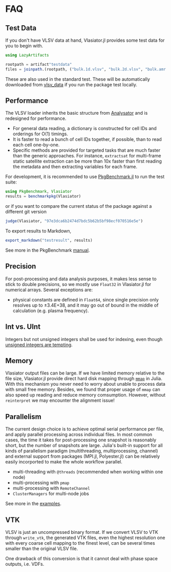 # FAQ

## Test Data

If you don't have VLSV data at hand, Vlasiator.jl provides some test data for you to begin with.

```julia
using LazyArtifacts

rootpath = artifact"testdata"
files = joinpath.(rootpath, ("bulk.1d.vlsv", "bulk.2d.vlsv", "bulk.amr.vlsv"))
```

These are also used in the standard test. These will be automatically downloaded from [vlsv_data](https://github.com/henry2004y/vlsv_data) if you run the package test locally.

## Performance

The VLSV loader inherits the basic structure from [Analysator](https://github.com/fmihpc/analysator) and is redesigned for performance.

* For general data reading, a dictionary is constructed for cell IDs and orderings for O(1) timings.
* It is faster to read a bunch of cell IDs together, if possible, than to read each cell one-by-one.
* Specific methods are provided for targeted tasks that are much faster than the generic approaches. For instance, `extractsat` for multi-frame static satellite extraction can be more than 10x faster than first reading the metadata and then extracting variables for each frame.

For development, it is recommended to use [PkgBenchmark.jl](https://github.com/JuliaCI/PkgBenchmark.jl) to run the test suite:

```julia
using PkgBenchmark, Vlasiator
results = benchmarkpkg(Vlasiator)
```

or if you want to compare the current status of the package against a different git version

```julia
judge(Vlasiator, "97e3dca6b2474d7bdc5b62b5bf98ecf070516e5e")
```

To export results to Markdown,

```julia
export_markdown("testresult", results)
```

See more in the PkgBenchmark [manual](https://juliaci.github.io/PkgBenchmark.jl/dev/).

## Precision

For post-processing and data analysis purposes, it makes less sense to stick to double precisions, so we mostly use `Float32` in Vlasiator.jl for numerical arrays. Several exceptions are:

* physical constants are defined in `Float64`, since single precision only resolves up to ±3.4E+38, and it may go out of bound in the middle of calculation (e.g. plasma frequency).

## Int vs. UInt

Integers but not unsigned integers shall be used for indexing, even though [unsigned integers are tempting](http://eigen.tuxfamily.org/index.php?title=FAQ#Why_Eigen.27s_API_is_using_signed_integers_for_sizes.2C_indices.2C_etc..3F).

## Memory

Vlasiator output files can be large. If we have limited memory relative to the file size, Vlasiator.jl provide direct hard disk mapping through [`mmap`](https://docs.julialang.org/en/v1/stdlib/Mmap/) in Julia. With this mechanism you never need to worry about unable to process data with small free memory. Besides, we found that proper usage of `mmap` can also speed up reading and reduce memory comsumption. However, without `reinterpret` we may encounter the alignment issue!

## Parallelism

The current design choice is to achieve optimal serial performance per file, and apply parallel processing across individual files. In most common cases, the time it takes for post-processing one snapshot is reasonably short, but the number of snapshots are large. Julia's built-in support for all kinds of parallelism paradigm (multithreading, multiprocessing, channel) and external support from packages (MPI.jl, Polyester.jl) can be relatively easily incorported to make the whole workflow parallel.

* multi-threading with `@threads` (recommended when working within one node)
* multi-processing with `pmap`
* multi-processing with `RemoteChannel`
* `ClusterManagers` for multi-node jobs

See more in the [examples](https://github.com/henry2004y/Vlasiator.jl/tree/master/examples).

## VTK

VLSV is just an uncompressed binary format. If we convert VLSV to VTK through `write_vtk`, the generated VTK files, even the highest resolution one with every coarse cell mapping to the finest level, can be several times smaller than the original VLSV file.

One drawback of this conversion is that it cannot deal with phase space outputs, i.e. VDFs.